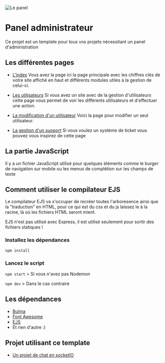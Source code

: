 
![Le panel](https://i.imgur.com/4xxBaLr.png)

# Panel administrateur
Ce projet est un template pour tous vos projets nécessitant un panel d'administration

## Les différentes pages

 - [L'index](https://faustinm.github.io/admin-template/admin.html)
	Vous avez la page ici la page principale avec les chiffres clés de votre site affiché en haut et différents modules utiles à la gestion de celui-ci.

 - [Les utilisateurs](https://faustinm.github.io/admin-template/pages/users.html)
	Si vous avez un site avec de la gestion d'utilisateurs cette page vous permet de voir les différents utilisateurs et d'effectuer une action.

 - [La modification d'un utilisateur](https://faustinm.github.io/admin-template/pages/user.html)
	Voici la page pour modifier un seul utilisateur.
	

 - [La gestion d'un support](https://faustinm.github.io/admin-template/pages/support.html)
	Si vous voulez un système de ticket vous pouvez vous inspirez de cette page
	

## La partie JavaScript
Il y a un fichier JavaScript utilisé pour quelques éléments comme le burger de navigation sur mobile ou les menus de complétion sur les champs de texte

## Comment utiliser le compilateur EJS
Le compilateur EJS va s'occuper de recréer toutes l'arboresence ainsi que la "traduction" en HTML, pour ce qui est du css et du js laissez le à la racine, là où les fichiers HTML seront mient.

EJS n'est pas utilisé avec Express, il est utilisé seulement pour sortir des fichiers statiques !

### Installez les dépendances
`npm install`

### Lancez le script
`npm start` > Si vous n'avez pas Nodemon

`npm dev` > Dans le cas contraire

## Les dépendances

* [Bulma](https://bulma.io)
* [Font Awesome](https://fontawesome.com)
* [EJS](https://ejs.co)
* Et rien d'autre :)

## Projet utilisant ce template

* [Un projet de chat en socketIO](https://github.com/FaustinM/chat-socketIO/)
